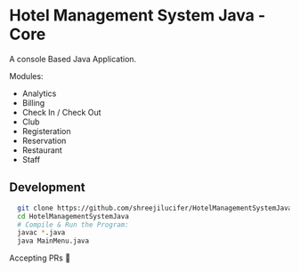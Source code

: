 # Hotel Management System Java - Core
A console Based Java Application.

Modules: 
- Analytics
- Billing
- Check In / Check Out
- Club
- Registeration
- Reservation
- Restaurant
- Staff

## Development

```bash
  git clone https://github.com/shreejilucifer/HotelManagementSystemJava.git
  cd HotelManagementSystemJava
  # Compile & Run the Program: 
  javac *.java
  java MainMenu.java
```

Accepting PRs 🙂
